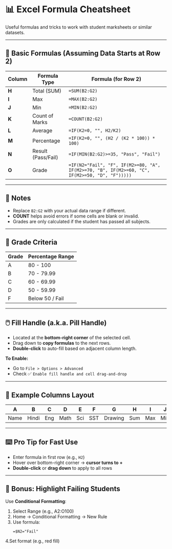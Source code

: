 # 📊 Excel Formula Cheatsheet

Useful formulas and tricks to work with student marksheets or similar datasets.

---

## 🧮 Basic Formulas (Assuming Data Starts at Row 2)

| Column | Formula Type | Formula (for Row 2) |
|--------|---------------|---------------------|
| **H**  | Total (SUM)   | `=SUM(B2:G2)` |
| **I**  | Max           | `=MAX(B2:G2)` |
| **J**  | Min           | `=MIN(B2:G2)` |
| **K**  | Count of Marks| `=COUNT(B2:G2)` |
| **L**  | Average       | `=IF(K2=0, "", H2/K2)` |
| **M**  | Percentage    | `=IF(K2=0, "", (H2 / (K2 * 100)) * 100)` |
| **N**  | Result (Pass/Fail) | `=IF(MIN(B2:G2)>=35, "Pass", "Fail")` |
| **O**  | Grade         | `=IF(N2="Fail", "F", IF(M2>=80, "A", IF(M2>=70, "B", IF(M2>=60, "C", IF(M2>=50, "D", "F")))))` |

---

## 🧠 Notes

- Replace `B2:G2` with your actual data range if different.
- **COUNT** helps avoid errors if some cells are blank or invalid.
- Grades are only calculated if the student has passed all subjects.

---

## 🧮 Grade Criteria

| Grade | Percentage Range |
|-------|------------------|
| A     | 80 - 100         |
| B     | 70 - 79.99       |
| C     | 60 - 69.99       |
| D     | 50 - 59.99       |
| F     | Below 50 / Fail  |

---

## 🖱️ Fill Handle (a.k.a. Pill Handle)

- Located at the **bottom-right corner** of the selected cell.
- Drag down to **copy formulas** to the next rows.
- **Double-click** to auto-fill based on adjacent column length.

**To Enable:**
- Go to `File > Options > Advanced`
- Check ✅ `Enable fill handle and cell drag-and-drop`

---

## 📌 Example Columns Layout

| A      | B     | C    | D    | E     | F     | G      | H   | I   | J   | K   | L   | M   | N      | O     |
|--------|-------|------|------|-------|-------|--------|-----|-----|-----|-----|-----|-----|--------|-------|
| Name   | Hindi | Eng  | Math | Sci   | SST   | Drawing| Sum | Max | Min | Cnt | Avg | %   | Result | Grade |

---

## ⌨️ Pro Tip for Fast Use

- Enter formula in first row (e.g., `H2`)
- Hover over bottom-right corner → **cursor turns to +**
- **Double-click** or **drag down** to apply to all rows

---

## 🧰 Bonus: Highlight Failing Students

Use **Conditional Formatting**:
1. Select Range (e.g., A2:O100)
2. Home → Conditional Formatting → New Rule
3. Use formula:
   ```excel
   =$N2="Fail"
4.Set format (e.g., red fill)
